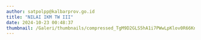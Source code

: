 ```yaml
---
author: satpolpp@kalbarprov.go.id
title: "NILAI IKM TW III"
date: 2024-10-23 00:48:37
thumbnail: /Galeri/thumbnails/compressed_TgM9D2GLS5hA1i7PWwLpKlov0R66KnQpgrY4C2NO.png
---
```

